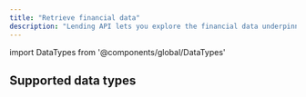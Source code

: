 ```yaml
---
title: "Retrieve financial data"
description: "Lending API lets you explore the financial data underpinning the enhanced reports."
---
```


import DataTypes from '@components/global/DataTypes'



## Supported data types

<DataTypes product="lending" urlPrefix="/lending-api#"/>

<br/>